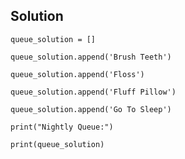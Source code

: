 ## Solution

`queue_solution = []`

`queue_solution.append('Brush Teeth')`

`queue_solution.append('Floss')`

`queue_solution.append('Fluff Pillow')`

`queue_solution.append('Go To Sleep')`

`print("Nightly Queue:")`

`print(queue_solution)`


